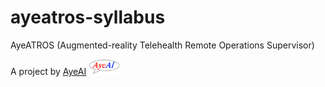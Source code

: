 # ayeatros-syllabus

AyeATROS (Augmented-reality Telehealth Remote Operations Supervisor) 

A project by [AyeAI](https://ayeai.xyz)
<img src="https://raw.githubusercontent.com/ayevh/ayeatros-syllabus/master/cropped-AyeAI-logo-cropped-tm-150x150-v2.0.svg-1.png" width=50; height=25; style="float:center;"/>


